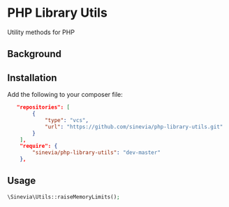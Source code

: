 # PHP Library Utils
Utility methods for PHP

## Background ##

## Installation ##

Add the following to your composer file:

```json
   "repositories": [
        {
            "type": "vcs",
            "url": "https://github.com/sinevia/php-library-utils.git"
        }
    ],
    "require": {
        "sinevia/php-library-utils": "dev-master"
    },
```

## Usage ##

```php
\Sinevia\Utils::raiseMemoryLimits();
```
